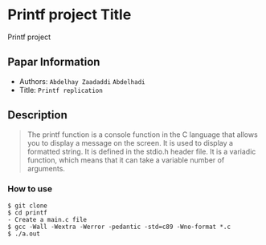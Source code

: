 Printf project
Title
===
Printf project
## Papar Information
- Authors:  `Abdelhay Zaadaddi` `Abdelhadi`
- Title:  `Printf replication`
## Description
> The printf function is a console function in the C language that allows you to display a message on the screen. It is used to display a formatted string. It is defined in the stdio.h header file. It is a variadic function, which means that it can take a variable number of arguments.


### How to use
```
$ git clone
$ cd printf
- Create a main.c file
$ gcc -Wall -Wextra -Werror -pedantic -std=c89 -Wno-format *.c
$ ./a.out

```
